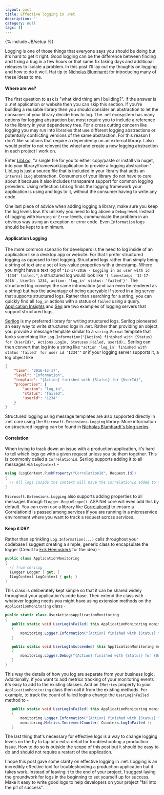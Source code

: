 ```yaml
---
layout: post
title: Effective logging in .Net
description: ''
category: null
tags: []
---
```


{% include JB/setup %}

Logging is one of those things that everyone says you should be doing but it's hard to get it right. Good logging can be the difference between finding and fixing a bug in a few hours or that same fix taking days and additional releases to isolate a problem. In this post I'll lay out my thoughts on logging and how to do it well. Hat tip to [Nicholas Blumhardt](https://nblumhardt.com/) for introducing many of these ideas to me.

#### Where are we?
The first question to ask is "what kind thing am I building?". If the answer is a .net application or website then you can skip this section. If you're building a reusable library then you should consider an abstraction to let the consumer of your library decide how to log. The .net ecosystem has many options for logging abstraction but most require you to include a reference to the library in your dependency tree. For a cross cutting concern like logging you may run into libraries that use different logging abstractions or potentially conflicting versions of the same abstraction. For this reason I don't like solutions that require a dependency on an external library. I also would prefer to not reinvent the wheel and create a new logging abstraction in each project I work on.

Enter [LibLog](https://github.com/damianh/LibLog), "a single file for you to either copy/paste or install via nuget, into your library/framework/application to provide a logging abstraction." LibLog is just a source file that is included in your library that adds an `internal` `ILog` abstraction. Consumers of your library do not have to care about it because it also includes transparent support for common logging providers. Using reflection LibLog finds the logging framework your application is using and logs to it, without the consumer having to write any code.

One last piece of advice when adding logging a library, make sure you keep the log levels low. It's unlikely you need to log above a `Debug` level. Instead of logging with `Warning` or `Error` levels, communicate the problem in an obvious way using an exception or error code. Even `Information` logs should be kept to a minimum.

#### Application Logging
The more common scenario for developers is the need to log inside of an application like a desktop app or website. For that I prefer structured logging as opposed to text logging. Structured logs rather than simply being a string of text are a set of key-value properties with a timestamp. Where you might have a text log of `"12-17-2016 - Logging in as user with id '1234' failed."`, a structured log would look like `'{ timestamp: '12-17-2016', UserId: 1234, action: 'log_in' status: 'failed'}'`. The structured log conveys the same information (and can even be rendered as a string) but has the advantage of being queryable if stored in a log server that supports structured logs. Rather than searching for a string, you can quickly find all `log_in` actions with a status of `failed` using a query. [Application Insights](https://azure.microsoft.com/en-us/services/application-insights/) and [Seq](https://getseq.net) are two examples of logging servers that support structured logs.

[Serilog](https://serilog.net) is my preferred library for writing structured logs. Serilog pioneered an easy way to write structured logs in .net. Rather than providing an object, you provide a message template similar to a `string.Format` template that looks something like `Log.Information("{Action} finished with {Status} for {UserId}", Actions.LogIn, Statuses.Failed, userId);`. Serilog can then convert that log into a string like `"action 'log_in' finished with status 'failed' for user id '1234'"` or if your logging server supports it, a log object like  

~~~ json
{
    "time": "2016-12-17",
    "level": "Information",
    "template": "{Action} finished with {Status} for {UserId}",
    "properties": {
        "action": "log_in",
        "status": "failed",
        "userId": "1234"
    }
}
~~~

Structured logging using message templates are also supported directly in .net core using the `Microsoft.Extensions.Logging` library. More information on structured logging can be found in [Nicholas Blumhardt's blog series](https://nblumhardt.com/2016/06/structured-logging-concepts-in-net-series-1/).

#### Correlation
When trying to track down an issue with a production application, it's hard to tell which logs go with a given request unless you tie them together. This is commonly called a `CorrelationId`. Serilog supports adding it to all messages via `LogContext` -

~~~csharp
using (LogContext.PushProperty("CorrelationId", Request.Id))
{
  // All logs inside the context will have the CorrelationId added to them
}
~~~
`Microsoft.Extensions.Logging` also supports adding properties to all messages through `ILogger.BeginScope()`. ASP.Net core will even add this by default. You can even use a library like [CorrelationId](https://github.com/stevejgordon/CorrelationId) to ensure a CorrelationId is passed among services if you are running in a microservice environment where you want to track a request across services.

#### Keep it DRY
Rather than sprinkling `Log.Information(...)` calls throughout your codebase I suggest creating a simple, generic class to encapsulate the logger (Credit to [Erik Heemskerk](https://www.erikheemskerk.nl/meaningful-logging-and-metrics/) for the idea) -

~~~csharp
public class ApplicationMonitoring
{
  // from serilog
  ILogger Logger { get; }
  ILogContext LogContext { get; }
}
~~~
This class is deliberately kept simple so that it can be shared widely throughout your application's code base. Then extend the class with whatever logging needs you might have using extension methods on the `ApplicationMonitoring` class -

~~~csharp
public static class UserActionsApplicationMonitoring
{
   public static void UserLogInFailed( this ApplicationMonitoring monitoring, int userId )
   {
       monitoring.Logger.Information("{Action} finished with {Status} for {UserId}", Actions.LogIn, Statuses.Failed, userId);
   }

   public static void UserLogInSucceeded( this ApplicationMonitoring monitoring, int userId )
   {
       monitoring.Logger.Debug("{Action} finished with {Status} for {UserId}", Actions.LogIn, Statuses.Success, userId);
   }
}
~~~

This way the details of how you log are separate from your business logic. Additionally, if you want to add metrics tracking of your monitoring events it's easy to add to the existing classes. Add an `IMetrics` property to your `ApplicationMonitoring` class then call it from the existing methods. For example, to track the count of failed logins change the `UserLogInFailed` method to -

~~~csharp
   public static void UserLogInFailed( this ApplicationMonitoring monitoring, int userId )
   {
       monitoring.Logger.Information("{Action} finished with {Status} for {UserId}", Actions.LogIn, Statuses.Failed, userId);
       monitoring.Metrics.IncrementCounter( Counters.LogInFailed );
   }
~~~

The last thing that's necessary for effective logs is a way to change logging levels on the fly to tap into extra detail for troubleshooting a production issue. How to do so is outside the scope of this post but it should be easy to do and should not require a restart of the application.

I hope this post gave some clarity on effective logging in .net. Logging is an incredibly effective tool for troubleshooting a production application but it takes work. Instead of leaving it to the end of your project, I suggest laying the groundwork for logs in the beginning to set yourself up for success. Make it easy to write good logs to help developers on your project "fall into the pit of success".
